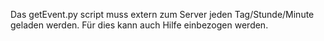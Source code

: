 Das getEvent.py script muss extern zum Server jeden Tag/Stunde/Minute geladen werden. Für dies kann auch Hilfe einbezogen werden.

